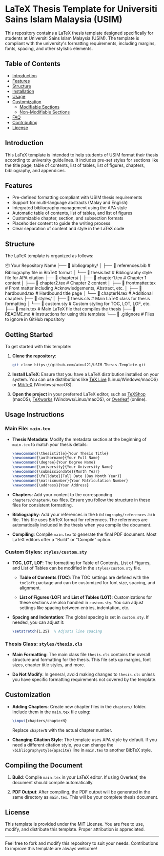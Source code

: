 # LaTeX Thesis Template for Universiti Sains Islam Malaysia (USIM)

This repository contains a LaTeX thesis template designed specifically for students at Universiti Sains Islam Malaysia (USIM). The template is compliant with the university's formatting requirements, including margins, fonts, spacing, and other stylistic elements.

## Table of Contents
- [Introduction](#introduction)
- [Features](#features)
- [Structure](#structure)
- [Installation](#installation)
- [Usage](#usage)
- [Customization](#customization)
  - [Modifiable Sections](#modifiable-sections)
  - [Non-Modifiable Sections](#non-modifiable-sections)
- [FAQ](#faq)
- [Contributing](#contributing)
- [License](#license)

## Introduction

This LaTeX template is intended to help students of USIM format their thesis according to university guidelines. It includes pre-set styles for sections like the title page, table of contents, list of tables, list of figures, chapters, bibliography, and appendices.

## Features

- Pre-defined formatting compliant with USIM thesis requirements
- Support for multi-language abstracts (Malay and English)
- Integrated bibliography management using the APA style
- Automatic table of contents, list of tables, and list of figures
- Customizable chapter, section, and subsection formats
- Placeholder content to guide the writing process
- Clear separation of content and style in the LaTeX code

## Structure

The LaTeX template is organized as follows:

📦 Your Repository Name ├── 📂 bibliography/ │ ├── 📄 references.bib # Bibliography file in BibTeX format │ └── 📄 thesis.bst # Bibliography style file for APA citation ├── 📂 chapters/ │ ├── 📄 chapter1.tex # Chapter 1 content │ ├── 📄 chapter2.tex # Chapter 2 content │ ├── 📄 frontmatter.tex # Front matter including Acknowledgements, Abstract, etc. │ ├── 📄 hardbound.tex # Hardbound title page │ └── 📄 chapterN.tex # Additional chapters ├── 📂 styles/ │ ├── 📄 thesis.cls # Main LaTeX class for thesis formatting │ └── 📄 custom.sty # Custom styling for TOC, LOT, LOF, etc. ├── 📄 main.tex # Main LaTeX file that compiles the thesis ├── 📄 README.md # Instructions for using this template └── 📄 .gitignore # Files to ignore in GitHub repository


## Getting Started

To get started with this template:

1. **Clone the repository**:
    ```bash
    git clone https://github.com/ainul21/USIM-Thesis-Templete.git
    ```

2. **Install LaTeX**: Ensure that you have a LaTeX distribution installed on your system. You can use distributions like [TeX Live](https://www.tug.org/texlive/) (Linux/Windows/macOS) or [MikTeX](https://miktex.org/) (Windows/macOS).

3. **Open the project** in your preferred LaTeX editor, such as [TeXShop](http://pages.uoregon.edu/koch/texshop/) (macOS), [TeXworks](https://www.tug.org/texworks/) (Windows/Linux/macOS), or [Overleaf](https://www.overleaf.com/) (online).

## Usage Instructions

### Main File: `main.tex`

- **Thesis Metadata**: Modify the metadata section at the beginning of `main.tex` to match your thesis details:
    ```latex
    \newcommand{\thesistitle}{Your Thesis Title}
    \newcommand{\authorname}{Your Full Name}
    \newcommand{\degree}{Your Degree Name}
    \newcommand{\university}{Your University Name}
    \newcommand{\submissiondate}{Month Year}
    \newcommand{\fulldate}{Full Date (Day Month Year)}
    \newcommand{\matrixnumber}{Your Matriculation Number}
    \newcommand{\address}{Your Address}
    ```

- **Chapters**: Add your content to the corresponding `chapters/chapterN.tex` files. Ensure you follow the structure in these files for consistent formatting.

- **Bibliography**: Add your references in the `bibliography/references.bib` file. This file uses BibTeX format for references. The references are automatically included in the thesis when you compile the document.

- **Compiling**: Compile `main.tex` to generate the final PDF document. Most LaTeX editors offer a "Build" or "Compile" option.

### Custom Styles: `styles/custom.sty`

- **TOC, LOT, LOF**: The formatting for Table of Contents, List of Figures, and List of Tables can be modified in the `styles/custom.sty` file. 

    - **Table of Contents (TOC)**: The TOC settings are defined with the `tocloft` package and can be customized for font size, spacing, and alignment.
    
    - **List of Figures (LOF)** and **List of Tables (LOT)**: Customizations for these sections are also handled in `custom.sty`. You can adjust settings like spacing between entries, indentation, etc.

- **Spacing and Indentation**: The global spacing is set in `custom.sty`. If needed, you can adjust it:
    ```latex
    \setstretch{1.25}  % Adjusts line spacing
    ```

### Thesis Class: `styles/thesis.cls`

- **Main Formatting**: The main class file `thesis.cls` contains the overall structure and formatting for the thesis. This file sets up margins, font sizes, chapter title styles, and more.

- **Do Not Modify**: In general, avoid making changes to `thesis.cls` unless you have specific formatting requirements not covered by the template.

## Customization

- **Adding Chapters**: Create new chapter files in the `chapters/` folder. Include them in the `main.tex` file using:
    ```latex
    \input{chapters/chapterN}
    ```
  Replace `chapterN` with the actual chapter number.

- **Changing Citation Style**: The template uses APA style by default. If you need a different citation style, you can change the `\bibliographystyle{apacite}` line in `main.tex` to another BibTeX style.

## Compiling the Document

1. **Build**: Compile `main.tex` in your LaTeX editor. If using Overleaf, the document should compile automatically.

2. **PDF Output**: After compiling, the PDF output will be generated in the same directory as `main.tex`. This will be your complete thesis document.

## License

This template is provided under the MIT License. You are free to use, modify, and distribute this template. Proper attribution is appreciated.

---

Feel free to fork and modify this repository to suit your needs. Contributions to improve this template are always welcome!


